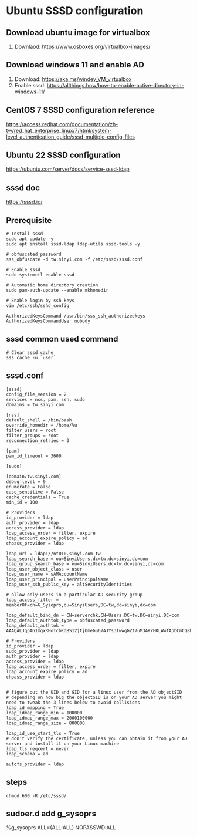 # Ubuntu SSSD configuration

## Download ubuntu image for virtualbox

1. Downlaod: <https://www.osboxes.org/virtualbox-images/>

## Download windows 11 and enable AD

1. Download: <https://aka.ms/windev_VM_virtualbox>
2. Enable sssd: <https://allthings.how/how-to-enable-active-directory-in-windows-11/>

## CentOS 7 SSSD configuration reference

<https://access.redhat.com/documentation/zh-tw/red_hat_enterprise_linux/7/html/system-level_authentication_guide/sssd-multiple-config-files>

## Ubuntu 22 SSSD configuration

<https://ubuntu.com/server/docs/service-sssd-ldap>

## sssd doc

<https://sssd.io/>

## Prerequisite

```shell
# Install sssd
sudo apt update -y
sudo apt install sssd-ldap ldap-utils sssd-tools -y

# obfuscated_password 
sss_obfuscate -d tw.sinyi.com -f /etc/sssd/sssd.conf

# Enable sssd
sudo systemctl enable sssd

# Automatic home directory creation
sudo pam-auth-update --enable mkhomedir

# Enable login by ssh keys
vim /etc/ssh/sshd_config

AuthorizedKeysCommand /usr/bin/sss_ssh_authorizedkeys
AuthorizedKeysCommandUser nobody
```

## sssd common used command

```shell
# Clear sssd cache
sss_cache -u `user`
```

## sssd.conf

```shell
[sssd]
config_file_version = 2
services = nss, pam, ssh, sudo
domains = tw.sinyi.com

[nss]
default_shell = /bin/bash
override_homedir = /home/%u
filter_users = root
filter_groups = root
reconnection_retries = 3

[pam]
pam_id_timeout = 3600

[sudo]

[domain/tw.sinyi.com]
debug_level = 9
enumerate = False
case_sensitive = False
cache_credentials = True
min_id = 100

# Providers
id_provider = ldap
auth_provider = ldap
access_provider = ldap
ldap_access_order = filter, expire
ldap_account_expire_policy = ad
chpass_provider = ldap

ldap_uri = ldap://nt010.sinyi.com.tw
ldap_search_base = ou=SinyiUsers,dc=tw,dc=sinyi,dc=com
ldap_group_search_base = ou=SinyiUsers,dc=tw,dc=sinyi,dc=com
ldap_user_object_class = user
ldap_user_name = sAMAccountName
ldap_user_principal = userPrincipalName
ldap_user_ssh_public_key = altSecurityIdentities

# allow only users in a particular AD security group
ldap_access_filter = memberOf=cn=G_Sysoprs,ou=SinyiUsers,DC=tw,dc=sinyi,dc=com

ldap_default_bind_dn = CN=serverchk,CN=Users,DC=tw,DC=sinyi,DC=com
ldap_default_authtok_type = obfuscated_password
ldap_default_authtok = AAAQALJqpA61mgxRHoTcbKdBS12jtjOmeGu67AJYs3IwwgGZt7uM3AKYHKLWwfApbCmCQ8hp+17pmgksV//LYv6QMLMAAQID

# Providers
id_provider = ldap
sudo_provider = ldap
auth_provider = ldap
access_provider = ldap
ldap_access_order = filter, expire
ldap_account_expire_policy = ad
chpass_provider = ldap


# figure out the UID and GID for a linux user from the AD objectSID
# depending on how big the objectSID is on your AD server you might need to tweak the 3 lines below to avoid collisions
ldap_id_mapping = True
ldap_idmap_range_min = 100000
ldap_idmap_range_max = 2000100000
ldap_idmap_range_size = 800000

ldap_id_use_start_tls = True
# don't verify the certificate, unless you can obtain it from your AD server and install it on your Linux machine
ldap_tls_reqcert = never
ldap_schema = ad

autofs_provider = ldap
```

## steps

```shell
chmod 600 -R /etc/sssd/
```

##

## sudoer.d add g_sysoprs

%g_sysoprs ALL=(ALL:ALL) NOPASSWD:ALL
